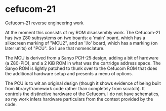 # cefucom-21
Cefucom-21 reverse engineering work

At the moment this consists of my ROM disassembly work.  The Cefucom-21 has two Z80 subsystems on two boards:  a 'main' board, which has a silkscreen marking of "MCU2", and an 'i/o' board, which has a marking (on later units) of "PCU".  So I use that nomenclature.

The MCU is derived from a Sanyo PCH-25 design, adding a bit of hardware (a Z80-PIO), and a 2 KiB ROM in what was the cartridge address space.  The Sanyo ROM is lightly patched to thunk over to the Cefucom ROM that does the additional hardware setup and presents a menu of options.

The PCU is to wit an original design (though it shows evidence of being built from library/framework code rather than completely from scratch).  It controls the distinctive hardware of the Cefucom.  I do not have schematics, so my work infers hardware particulars from the context provided by the code.
